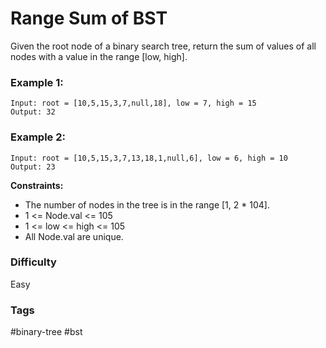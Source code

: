 # Range Sum of BST

Given the root node of a binary search tree, return the sum of values of all nodes with a value in the range [low, high].

### Example 1:

```
Input: root = [10,5,15,3,7,null,18], low = 7, high = 15
Output: 32
```

### Example 2:

```
Input: root = [10,5,15,3,7,13,18,1,null,6], low = 6, high = 10
Output: 23
```

**Constraints:**

- The number of nodes in the tree is in the range [1, 2 * 104].
- 1 <= Node.val <= 105
- 1 <= low <= high <= 105
- All Node.val are unique.

### Difficulty

Easy

### Tags

#binary-tree #bst
